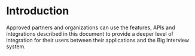 # Introduction

Approved partners and organizations can use the features, APIs and integrations
described in this document to provide a deeper level of integration for their
users between their applications and the Big Interview system.
